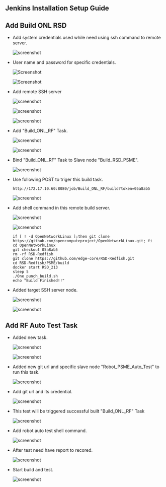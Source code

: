 ## Jenkins Installation Setup Guide ## 

## Add Build ONL RSD ##


*  Add system credentials used while need using ssh command to remote server.

   ![screenshot](img/task_0_0_1.png) 

*  User name and password for specific credentials. 

   ![Screenshot](img/task_0_0_2.png) 
   
   ![Screenshot](img/task_0_0_3.png) 

*  Add remote SSH server 

   ![screenshot](img/task_0_1_0.png) 


   ![screenshot](img/task_0_1_1.png) 

 
   ![screenshot](img/task_0_1_2.png) 
   

*  Add "Build_ONL_RF" Task. 

   ![screenshot](img/task_1.png) 


   ![screenshot](img/task_2.png) 


*  Bind "Build_ONL_RF" Task to Slave node "Build_RSD_PSME".

   ![screenshot](img/task_3.png) 

*  Use following POST to triger this build task. 

   ```
   http://172.17.10.60:8080/job/Build_ONL_RF/build?token=05a8ab5 
   ```

   ![screenshot](img/task_4.png) 


*  Add shell command in this remote build server. 


   ![screenshot](img/task_5.png) 


   ![screenshot](img/task_6.png) 

   ```
   if [ ! -d OpenNetworkLinux ];then git clone https://github.com/opencomputeproject/OpenNetworkLinux.git; fi
   cd OpenNetworkLinux
   git checkout 05a8ab5
   rm -rf RSD-Redfish
   git clone https://github.com/edge-core/RSD-Redfish.git
   cd RSD-Redfish/PSME/build 
   docker start RSD_213
   sleep 5
   ./One_punch_build.sh
   echo "Build Finished!!"
   ```

*  Added target SSH server node. 

   ![screenshot](img/task_7.png) 


   ![screenshot](img/task_8.png) 

## Add RF Auto Test Task ##


*  Added new task. 

   ![screenshot](img/task_1.png) 


   ![screenshot](img/task_9_0.png) 

*  Added new git url and specific slave node "Robot_PSME_Auto_Test" to run this task. 

   ![screenshot](img/task_9.png) 


*  Add git url and its credential.

   ![screenshot](img/task_10.png) 


*  This test will be triggered successful built "Build_ONL_RF" Task 

   ![screenshot](img/task_11.png) 


*  Add robot auto test shell command. 

   ![screenshot](img/task_12.png) 


*  After test need have report to recored.

   ![screenshot](img/task_13.png) 


*  Start build and test.

   ![screenshot](img/task_build.png) 



